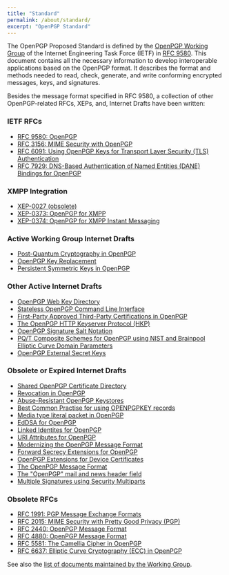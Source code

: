 ```yaml
---
title: "Standard"
permalink: /about/standard/
excerpt: "OpenPGP Standard"
---
```


The OpenPGP Proposed Standard is defined by the [OpenPGP Working Group](https://datatracker.ietf.org/wg/openpgp/charter) of the Internet Engineering Task Force (IETF) in [RFC 9580](https://www.rfc-editor.org/rfc/rfc9580.html).
This document contains all the necessary information to develop interoperable applications based on the OpenPGP format.
It describes the format and methods needed to read, check, generate, and write conforming encrypted messages, keys, and signatures.

Besides the message format specified in RFC 9580, a collection of other OpenPGP-related RFCs, XEPs, and, Internet Drafts have been written:

### IETF RFCs
* [RFC 9580: OpenPGP](https://www.rfc-editor.org/rfc/rfc9580.html)
* [RFC 3156: MIME Security with OpenPGP](https://tools.ietf.org/html/rfc3156)
* [RFC 6091: Using OpenPGP Keys for Transport Layer Security (TLS) Authentication](https://tools.ietf.org/html/rfc6091)
* [RFC 7929: DNS-Based Authentication of Named Entities (DANE) Bindings for OpenPGP](https://tools.ietf.org/html/rfc7929)

### XMPP Integration
* [XEP-0027 (obsolete)](https://www.xmpp.org/extensions/xep-0027.html)
* [XEP-0373: OpenPGP for XMPP](https://www.xmpp.org/extensions/xep-0373.html)
* [XEP-0374: OpenPGP for XMPP Instant Messaging](https://www.xmpp.org/extensions/xep-0374.html)

### Active Working Group Internet Drafts
* [Post-Quantum Cryptography in OpenPGP](https://datatracker.ietf.org/doc/html/draft-ietf-openpgp-pqc)
* [OpenPGP Key Replacement](https://tools.ietf.org/html/draft-ietf-openpgp-replacementkey)
* [Persistent Symmetric Keys in OpenPGP](https://datatracker.ietf.org/doc/html/draft-ietf-openpgp-persistent-symmetric-keys)

### Other Active Internet Drafts
* [OpenPGP Web Key Directory](https://datatracker.ietf.org/doc/draft-koch-openpgp-webkey-service)
* [Stateless OpenPGP Command Line Interface](https://datatracker.ietf.org/doc/draft-dkg-openpgp-stateless-cli)
* [First-Party Approved Third-Party Certifications in OpenPGP](https://datatracker.ietf.org/doc/draft-dkg-openpgp-1pa3pc)
* [The OpenPGP HTTP Keyserver Protocol (HKP)](https://tools.ietf.org/html/draft-gallagher-openpgp-hkp)
* [OpenPGP Signature Salt Notation](https://datatracker.ietf.org/doc/html/draft-huigens-openpgp-signature-salt-notation)
* [PQ/T Composite Schemes for OpenPGP using NIST and Brainpool Elliptic Curve Domain Parameters](https://datatracker.ietf.org/doc/draft-ehlen-openpgp-nist-bp-comp)
* [OpenPGP External Secret Keys](https://datatracker.ietf.org/doc/draft-dkg-openpgp-external-secrets)

### Obsolete or Expired Internet Drafts
* [Shared OpenPGP Certificate Directory](https://datatracker.ietf.org/doc/draft-nwjw-openpgp-cert-d)
* [Revocation in OpenPGP](https://datatracker.ietf.org/doc/html/draft-dkg-openpgp-revocation)
* [Abuse-Resistant OpenPGP Keystores](https://datatracker.ietf.org/doc/html/draft-dkg-openpgp-abuse-resistant-keystore)
* [Best Common Practise for using OPENPGPKEY records](https://tools.ietf.org/html/draft-ietf-dane-openpgpkey-usage)
* [Media type literal packet in OpenPGP](https://tools.ietf.org/html/draft-moscaritolo-openpgp-literal)
* [EdDSA for OpenPGP](https://tools.ietf.org/html/draft-koch-eddsa-for-openpgp)
* [Linked Identites for OpenPGP](https://tools.ietf.org/html/draft-vb-openpgp-linked-ids)
* [URI Attributes for OpenPGP](https://tools.ietf.org/html/draft-vb-openpgp-uri-attribute)
* [Modernizing the OpenPGP Message Format](https://tools.ietf.org/html/draft-ford-openpgp-format)
* [Forward Secrecy Extensions for OpenPGP](https://tools.ietf.org/html/draft-brown-pgp-pfs)
* [OpenPGP Extensions for Device Certificates](https://tools.ietf.org/html/draft-atkins-openpgp-device-certificates)
* [The OpenPGP Message Format](https://tools.ietf.org/html/draft-bray-pgp-message)
* [The "OpenPGP" mail and news header field](https://tools.ietf.org/html/draft-josefsson-openpgp-mailnews-header)
* [Multiple Signatures using Security Multiparts](https://datatracker.ietf.org/doc/draft-ietf-openpgp-multsig)

### Obsolete RFCs
* [RFC 1991: PGP Message Exchange Formats](https://tools.ietf.org/html/rfc1991)
* [RFC 2015: MIME Security with Pretty Good Privacy (PGP)](https://tools.ietf.org/html/rfc2015)
* [RFC 2440: OpenPGP Message Format](https://tools.ietf.org/html/rfc2440)
* [RFC 4880: OpenPGP Message Format](https://tools.ietf.org/html/rfc4880)
* [RFC 5581: The Camellia Cipher in OpenPGP](https://tools.ietf.org/html/rfc5581)
* [RFC 6637: Elliptic Curve Cryptography (ECC) in OpenPGP](https://tools.ietf.org/html/rfc6637)

See also the [list of documents maintained by the Working Group](https://datatracker.ietf.org/wg/openpgp/documents/).
